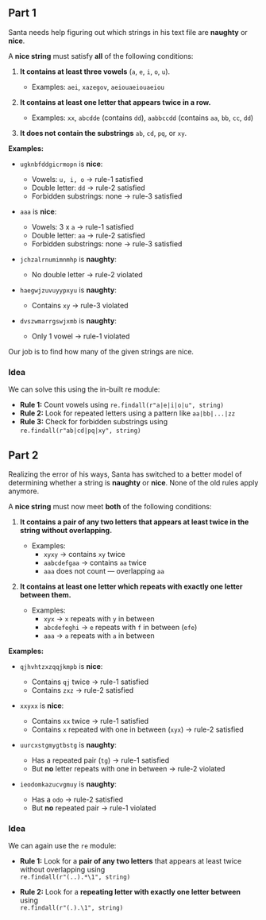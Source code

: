 ## Part 1

Santa needs help figuring out which strings in his text file are **naughty** or **nice**.

A **nice string** must satisfy **all** of the following conditions:

1. **It contains at least three vowels** (`a`, `e`, `i`, `o`, `u`).
   - Examples: `aei`, `xazegov`, `aeiouaeiouaeiou`

2. **It contains at least one letter that appears twice in a row.**
   - Examples: `xx`, `abcdde` (contains `dd`), `aabbccdd` (contains `aa`, `bb`, `cc`, `dd`)

3. **It does not contain the substrings** `ab`, `cd`, `pq`, or `xy`.

**Examples:**

- `ugknbfddgicrmopn` is **nice**:
  - Vowels: `u, i, o` → rule-1 satisfied
  - Double letter: `dd` → rule-2 satisfied
  - Forbidden substrings: none → rule-3 satisfied

- `aaa` is **nice**:
  - Vowels: 3 x `a` → rule-1 satisfied
  - Double letter: `aa` → rule-2 satisfied
  - Forbidden substrings: none → rule-3 satisfied

- `jchzalrnumimnmhp` is **naughty**:
  - No double letter → rule-2 violated

- `haegwjzuvuyypxyu` is **naughty**:
  - Contains `xy` → rule-3 violated

- `dvszwmarrgswjxmb` is **naughty**:
  - Only 1 vowel → rule-1 violated

Our job is to find how many of the given strings are nice.

### Idea

We can solve this using the in-built re module:

- **Rule 1:** Count vowels using `re.findall(r"a|e|i|o|u", string)`
- **Rule 2:** Look for repeated letters using a pattern like `aa|bb|...|zz`
- **Rule 3:** Check for forbidden substrings using `re.findall(r"ab|cd|pq|xy", string)`

## Part 2

Realizing the error of his ways, Santa has switched to a better model of determining whether a string is **naughty** or **nice**. None of the old rules apply anymore.

A **nice string** must now meet **both** of the following conditions:

1. **It contains a pair of any two letters that appears at least twice in the string without overlapping.**
   - Examples: 
     - `xyxy` → contains `xy` twice
     - `aabcdefgaa` → contains `aa` twice
     - `aaa` does not count — overlapping `aa`

2. **It contains at least one letter which repeats with exactly one letter between them.**
   - Examples:
     - `xyx` → `x` repeats with `y` in between
     - `abcdefeghi` → `e` repeats with `f` in between (`efe`)
     - `aaa` → `a` repeats with `a` in between

**Examples:**

- `qjhvhtzxzqqjkmpb` is **nice**:
  - Contains `qj` twice → rule-1 satisfied
  - Contains `zxz` → rule-2 satisfied

- `xxyxx` is **nice**:
  - Contains `xx` twice → rule-1 satisfied
  - Contains `x` repeated with one in between (`xyx`) → rule-2 satisfied

- `uurcxstgmygtbstg` is **naughty**:
  - Has a repeated pair (`tg`) → rule-1 satisfied
  - But **no** letter repeats with one in between → rule-2 violated

- `ieodomkazucvgmuy` is **naughty**:
  - Has a `odo` → rule-2 satisfied
  - But **no** repeated pair → rule-1 violated

### Idea

We can again use the `re` module:

- **Rule 1:** Look for a **pair of any two letters** that appears at least twice without overlapping using  
  `re.findall(r"(..).*\1", string)`

- **Rule 2:** Look for a **repeating letter with exactly one letter between** using  
  `re.findall(r"(.).\1", string)`